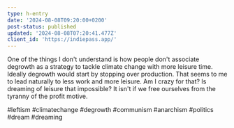 ```yaml
---
type: h-entry
date: '2024-08-08T09:20:00+0200'
post-status: published
updated: '2024-08-08T07:20:41.477Z'
client_id: 'https://indiepass.app/'
---
```

One of the things I don't understand is how people don't associate degrowth as a strategy to tackle climate change with more leisure time. Ideally degrowth would start by stopping over production. That seems to me to lead naturally to less work and more leisure. Am I crazy for that? Is dreaming of leisure that impossible? It isn't if we free ourselves from the tyranny of the profit motive. 

#leftism #climatechange #degrowth #communism #anarchism #politics #dream #dreaming
